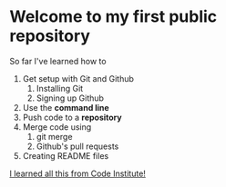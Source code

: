﻿# Welcome to my first public repository
 
So far I've learned how to
1. Get setup with Git and Github
   1. Installing Git
   2. Signing up Github
2. Use the **command line**
3. Push code to a **repository**
4. Merge code using
   1. git merge
   2. Github's pull requests
5. Creating README files
 
[I learned all this from Code Institute!](http://codeinstitute.net)